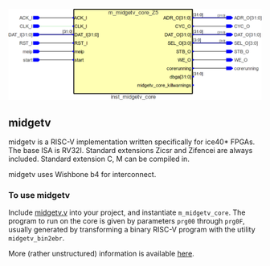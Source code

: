![picture of midgetv](doc/m_midgetv_core.png)
                       
## midgetv
midgetv is a RISC-V implementation written specifically for ice40*
FPGAs. The base ISA is RV32I. Standard extensions Zicsr and Zifencei
are always included. Standard extension C, M can be compiled in.

midgetv uses Wishbone b4 for interconnect.

### To use midgetv
Include [midgetv.v](work/midgetv.v) into your project, and instantiate
`m_midgetv_core`. The program to run on the core is given by
parameters `prg00` through `prg0F`, usually generated by transforming
a binary RISC-V program with the utility `midgetv_bin2ebr`.


More (rather unstructured) information is available
[here](doc/generalinfo.md).


